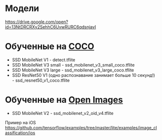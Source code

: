 # Модели
https://drive.google.com/open?id=13NtDRCRXy2SehhC6UvwRURC6qdsnjavI 

# Обученные на [COCO](http://cocodataset.org/)
- SSD MobileNet V1 - detect.tflite
- SSD MobileNet V3 small - ssd_mobilenet_v3_small_coco.tflite
- SSD MobileNet V3 large - ssd_mobilenet_v3_large_coco.tflite
- SSD ResNet50 V1 (одно распознавание занимает больше 10 секунд!) - ssd_resnet50_v1_coco.tflite

# Обученные на [Open Images](https://storage.googleapis.com/openimages/web/index.html)
- SSD MobileNet V2 - ssd_mobilenet_v2_oid_v4.tflite

Пример на iOS
https://github.com/tensorflow/examples/tree/master/lite/examples/image_classification/ios
